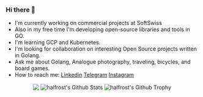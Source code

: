 ### Hi there 👋

- I'm currently working on commercial projects at SoftSwiss
- Also in my free time I'm developing open-source libraries and tools in GO.
- I'm learning GCP and Kubernetes.
- I'm looking for collaboration on interesting Open Source projects written in Golang.
- Ask me about Golang, Analogue photography, traveling, bicycles, and board games.
- How to reach me: [Linkedin](https://www.linkedin.com/in/olegbalunenko/) [Telegram](https://t.me/obalunenko) [Instagram](https://www.instagram.com/obalunenko/) 

<p align="center">
<img align="center" src="https://github-readme-stats.vercel.app/api/top-langs/?username=obalunenko&hide_langs_below=1&theme=default&line_height=27&layout=compact" />
<img align="center" src="https://github-readme-stats.vercel.app/api?username=obalunenko&show_icons=true&count_private=true&include_all_commits=true&line_height=21" alt="halfrost's Github Stats" />
<img align="center" src="https://github-profile-trophy.vercel.app/?username=obalunenko&column=7" alt="halfrost's Github Trophy" />
</p>

